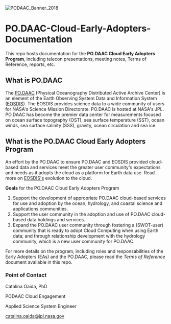 ![PODAAC_Banner_2018](https://user-images.githubusercontent.com/51928352/61325806-5b63a480-a7ca-11e9-8b9c-716e0ac38324.jpeg)

# PO.DAAC-Cloud-Early-Adopters-Documentation
This repo hosts documentation for the **PO.DAAC Cloud Early Adopters Program**, including telecon presentations, meeting notes, Terms of Reference, reports, etc.

## What is PO.DAAC

The [PO.DAAC](https://podaac.jpl.nasa.gov/) (Physical Oceanography Distributed Active Archive Center) is an element of the Earth Observing System Data and Information System ([EOSDIS](https://earthdata.nasa.gov/)). The EOSDIS provides science data to a wide community of users for NASA's Science Mission Directorate. PO.DAAC is hosted at NASA's JPL. PO.DAAC has become the premier data center for measurements focused on ocean surface topography (OST), sea surface temperature (SST), ocean winds, sea surface salinity (SSS), gravity, ocean circulation and sea ice.

## What is the PO.DAAC Cloud Early Adopters Program

An effort by the PO.DAAC to ensure PO.DAAC and EOSDIS provided cloud-based data and services meet the greater user community's expectations and needs as it adopts the cloud as a platform for Earth data use. Read more on [EOSDIS's](https://earthdata.nasa.gov/eosdis/cloud-evolution) evolution to the cloud.

**Goals** for the PO.DAAC Cloud Early Adopters Program

1. Support the development of appropriate PO.DAAC cloud-based services for use and adoption by the ocean, hydrology, and coastal science and applications communities.
2. Support the user community in the adoption and use of PO.DAAC cloud-based data holdings and services.
3. Expand the PO.DAAC user community through fostering a (SWOT-user) community that is ready to adopt Cloud Computing when using Earth data; and through relationship development with the hydrology community, which is a new user community for PO.DAAC.

For more details on the program, including roles and responsabilities of the Early Adopters (EAs) and the PO.DAAC, please read the *Terms of Reference* document available in this repo.


### Point of Contact

Catalina Oaida, PhD

PODAAC Cloud Engagement

Applied Science System Engineer

catalina.oaida@jpl.nasa.gov

